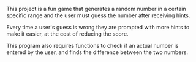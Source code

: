 This project is a fun game that generates a random number in a certain specific range and the user must guess the number after receiving hints.

Every time a user's guess is wrong they are prompted with more hints to make it easier, at the cost of reducing the score.

This program also requires functions to check if an actual number is entered by the user, and finds the difference between the two numbers.
